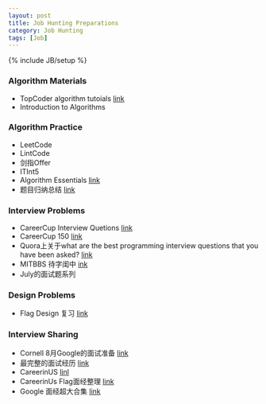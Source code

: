 ```yaml
---
layout: post
title: Job Hunting Preparations
category: Job Hunting
tags: [Job]
---
```

{% include JB/setup %}

### Algorithm Materials
- TopCoder algorithm tutoials [link](https://www.topcoder.com/community/data-science/data-science-tutorials/)
- Introduction to Algorithms

### Algorithm Practice
- LeetCode
- LintCode
- 剑指Offer
- ITInt5
- Algorithm Essentials [link](https://www.gitbook.com/book/soulmachine/algorithm-essentials/details)
- 题目归纳总结 [link]()

### Interview Problems
- CareerCup Interview Quetions [link](https://www.careercup.com/page)
- CareerCup 150 [link](http://www.amazon.com/gp/product/0984782850/ref=as_li_ss_tl?ie=UTF8&tag=care01-20&linkCode=as2&camp=217145&creative098478285050tiveASIN=0984782850)
- Quora上关于what are the best programming interview questions that you have been asked? [link](http://www.quora.com/Programming-Interviews/What-are-the-best-programming-interview-questions-youve-ever-asked-or-been-asked)
- MITBBS 待字闺中 [ink](http://www.mitbbs.com/bbsdoc/JobHunting.html)
- July的面试题系列

### Design Problems
- Flag Design 复习 [link](https://sites.google.com/site/careerofpsyclaudezintheus/company/design)

### Interview Sharing
- Cornell 8月Google的面试准备 [link](http://www.1point3acres.com/bbs/thread-77453-1-1.html)
- 最完整的面试经历 [link](http://chuansong.me/n/290160)
- CareerinUS [linl](https://sites.google.com/site/careerofpsyclaudezintheus/#TOC-From-Other-Materials)
- CareerinUs Flag面经整理 [link](https://sites.google.com/site/careerofpsyclaudezintheus/company)
- Google 面经超大合集 [link](http://www.mitbbs.com/article_t/JobHunting/32043661.html)
